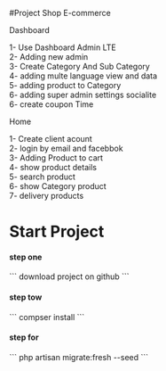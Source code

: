 #Project Shop E-commerce

Dashboard

1- Use Dashboard Admin LTE </br>
2- Adding new admin </br>
3- Create Category And Sub Category</br>
4- adding multe language view and data </br>
5- adding product to  Category </br>
6- adding super admin settings socialite </br>
6- create coupon Time </br>

Home


1- Create client acount </br>
2- login by email and facebbok </br>
3- Adding Product to cart </br>
4- show product details </br>
5- search product </br>
6- show Category product </br>
7- delivery products </br>

<h1>Start Project</h1>

<h4>step one</h4>
```
download project on github
```

<h4>step tow</h4>
```
compser install
```


<h4>step for</h4>
```
php artisan migrate:fresh --seed
```
